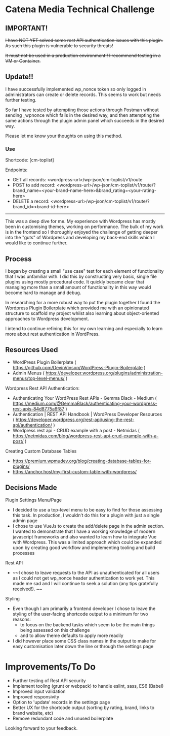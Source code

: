 # Catena Media Technical Challenge

## IMPORTANT!

~~I have NOT YET solved some rest API authentication issues with this plugin. As such this plugin is vulnerable to security threats!~~

~~It must not be used in a production environment!! I recommend testing in a VM or Container.~~

## Update!!

I have successfully implemented wp_nonce token so only logged in administrators can create or delete records. This seems to work but needs further testing.

So far I have tested by attempting those actions through Postman without sending \_wpnonce which fails in the desired way, and then attempting the same actions through the plugin admin panel which succeeds in the desired way.

Please let me know your thoughts on using this method.

### Use

Shortcode: \[cm-toplist]

Endpoints:
- GET all records: \<wordpress-url\>/wp-json/cm-toplist/v1/route
- POST to add record: \<wordpress-url\>/wp-json/cm-toplist/v1/route/?brand_name=\<your-brand-name-here\>&brand_rating=\<your-rating-here\>
- DELETE a record: \<wordpress-url\>/wp-json/cm-toplist/v1/route/?brand_id=\<brand-id-here\>

***

This was a deep dive for me. My experience with Wordpress has mostly been in customising themes, working on performance. The bulk of my work is in the frontend so I thoroughly enjoyed the challenge of getting deeper into the "guts" of Wordpress and developing my back-end skills which I would like to continue further.

## Process


I began by creating a small "use case" test for each element of functionality that I was unfamiliar with. I did this by constructing very basic, single file plugins using mostly procedural code. It quickly became clear that managing more than a small amount of functionality in this way would become hard to manage and debug.

In researching for a more robust way to put the plugin together I found the Wordpress Plugin Boilerplate which provided me with an opinionated structure to scaffold my project whilst also learning about object-oriented approaches to Wordpress development.

I intend to continue refining this for my own learning and especially to learn more about rest authentication in WordPress.

## Resources Used

- WordPress Plugin Boilerplate ( https://github.com/DevinVinson/WordPress-Plugin-Boilerplate )
- Admin Menus ( https://developer.wordpress.org/plugins/administration-menus/top-level-menus/ )

Wordpress Rest API Authentication:
- Authenticating Your WordPress Rest APIs - Gemma Black - Medium ( https://medium.com/@GemmaBlack/authenticating-your-wordpress-rest-apis-84d8775a6f87 )
- Authentication | REST API Handbook | WordPress Developer Resources ( https://developer.wordpress.org/rest-api/using-the-rest-api/authentication/ )
- Wordpress rest api - CRUD example with a post - Netmidas ( https://netmidas.com/blog/wordpress-rest-api-crud-example-with-a-post/ )

Creating Custom Database Tables
- https://premium.wpmudev.org/blog/creating-database-tables-for-plugins/
- https://anchor.host/my-first-custom-table-with-wordpress/

## Decisions Made
Plugin Settings Menu/Page
- I decided to use a top-level menu to be easy to find for those assessing this task. In production, I wouldn’t do this for a plugin with just a single admin page
- I chose to use VueJs to create the add/delete page in the admin section. I wanted to demonstrate that I have a working knowledge of modern javascript frameworks and also wanted to learn how to integrate Vue with Wordpress. This was a limited approach which could be expanded upon by creating good workflow and implementing tooling and build processes

Rest API
- ~~I chose to leave requests to the API as unauthenticated for all users as I could not get wp_nonce header authentication to work yet. This made me sad and I will continue to seek a solution (any tips gratefully received!). ~~

Styling
- Even though I am primarily a frontend developer I chose to leave the styling of the user-facing shortcode output to a minimum for two reasons:
  - to focus on the backend tasks which seem to be the main things being assessed on this challenge
  - and to allow theme defaults to apply more readily
 - I did however place some CSS class names in the output to make for easy customisation later down the line or through the settings page


# Improvements/To Do
- Further testing of Rest API security
- Implement tooling (grunt or webpack) to handle eslint, sass, ES6 (Babel)
- Improved input validation
- Improved responsivity
- Option to 'update' records in the settings page
- Better UX for the shortcode output (sorting by rating, brand, links to brand website, etc)
- Remove redundant code and unused boilerplate


Looking forward to your feedback.



